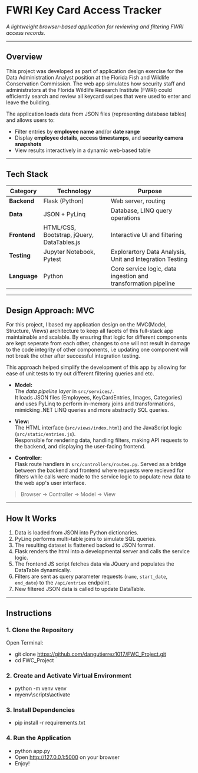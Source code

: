 # FWRI Key Card Access Tracker
*A lightweight browser-based application for reviewing and filtering FWRI access records.*

---

## Overview
This project was developed as part of application design exercise for the Data Administration Analyst position
at the Florida Fish and Wildlife Conservation Commission.
The web app simulates how security staff and administrators at the Florida Wildlife Research Institute (FWRI) 
could efficiently search and review all keycard swipes that were used to enter and leave the building.

The application loads data from JSON files (representing database tables) and allows users to:

- Filter entries by **employee name** and/or **date range**
- Display **employee details**, **access timestamps**, and **security camera snapshots**
- View results interactively in a dynamic web-based table

---

## Tech Stack

| Category | Technology | Purpose |
|-------|-------------|----------|
| **Backend** | Flask (Python) | Web server, routing |
| **Data** | JSON + PyLinq | Database, LINQ query operations |
| **Frontend** | HTML/CSS, Bootstrap, jQuery, DataTables.js | Interactive UI and filtering |
| **Testing** | Jupyter Notebook, Pytest | Explorartory Data Analysis, Unit and Integration Testing |
| **Language** | Python | Core service logic, data ingestion and transformation pipeline |

---

## Design Approach: MVC
For this project, I based my application design on the MVC(Model, Structure, Views) architecture to keep all facets of this full-stack app
maintainable and scalable. By ensuring that logic for different components are kept seperate from each other, changes to one will not result in damage to the code integrity of other components, i.e updating one component will not break the other after successful integration testing.

This approach helped simplify the development of this app by allowing for ease of unit tests to try out different filtering queries and etc.

- **Model:**  
  The *data pipeline layer* in `src/services/`.  
  It loads JSON files (Employees, KeyCardEntries, Images, Categories) and uses PyLinq to perform in-memory joins and transformations, mimicking 
  .NET LINQ queries and more abstractly SQL queries.

- **View:**  
  The HTML interface (`src/views/index.html`) and the JavaScript logic (`src/static/entries.js`).  
  Responsible for rendering data, handling filters, making API requests to the backend, and displaying the user-facing frontend.
  
- **Controller:**  
  Flask route handlers in `src/controllers/routes.py`. Served as a bridge between the backend and frontend where requests were recieved
  for filters while calls were made to the service logic to populate new data to the web app's user interface.

> Browser -> Controller -> Model -> View

---

## How It Works
1. Data is loaded from JSON into Python dictionaries.  
2. PyLinq performs multi-table joins to simulate SQL queries.  
3. The resulting dataset is flattened backed to JSON format.
4. Flask renders the html into a developmental server and calls the service logic. 
5. The frontend JS script fetches data via JQuery and populates the DataTable dynamically.  
6. Filters are sent as query parameter requests (`name`, `start_date`, `end_date`) to the `/api/entries` endpoint.
7. New filtered JSON data is called to update DataTable.

---

## Instructions

### 1. Clone the Repository
Open Terminal:
- git clone https://github.com/dangutierrez1017/FWC_Project.git
- cd FWC_Project

### 2. Create and Activate Virtual Environment
- python -m venv venv
- myenv\scripts\activate

### 3. Install Dependencies
- pip install -r requirements.txt

### 4. Run the Application
- python app.py
- Open http://127.0.0.1:5000 on your browser
- Enjoy!